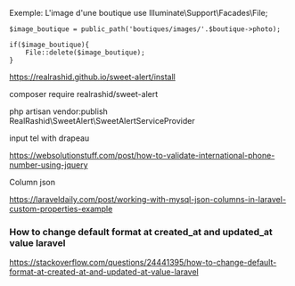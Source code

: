 <!-- LARAVEL  -->


<!-- Pour supprimer un fichier dans le path -->

Exemple: L'image d'une boutique
    use Illuminate\Support\Facades\File;

    $image_boutique = public_path('boutiques/images/'.$boutique->photo);

    if($image_boutique){
        File::delete($image_boutique);
    }

<!-- Pour installer sweetAlert -->

https://realrashid.github.io/sweet-alert/install

composer require realrashid/sweet-alert

php artisan vendor:publish 
RealRashid\SweetAlert\SweetAlertServiceProvider

input tel with drapeau

https://websolutionstuff.com/post/how-to-validate-international-phone-number-using-jquery


Column json

https://laraveldaily.com/post/working-with-mysql-json-columns-in-laravel-custom-properties-example


### How to change default format at created_at and updated_at value laravel

https://stackoverflow.com/questions/24441395/how-to-change-default-format-at-created-at-and-updated-at-value-laravel

